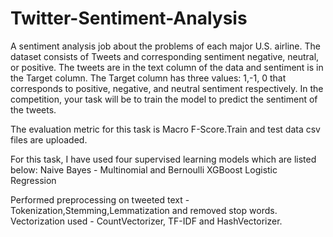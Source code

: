 # Twitter-Sentiment-Analysis

A sentiment analysis job about the problems of each major U.S. airline.
The dataset consists of Tweets and corresponding sentiment negative, neutral, or positive. The tweets are in the text column of the data and sentiment is in the Target column. The Target column has three values: 1,-1, 0 that corresponds to positive, negative, and neutral sentiment respectively. In the competition, your task will be to train the model to predict the sentiment of the tweets.

The evaluation metric for this task is Macro F-Score.Train and test data csv files are uploaded.

For this task, I have used four supervised learning models which are listed below:
Naive Bayes - Multinomial and Bernoulli
XGBoost
Logistic Regression

Performed preprocessing on tweeted text - Tokenization,Stemming,Lemmatization and removed stop words.
Vectorization used - CountVectorizer, TF-IDF and HashVectorizer.

